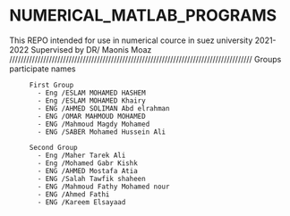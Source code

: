 # NUMERICAL_MATLAB_PROGRAMS
This REPO intended for use in numerical cource in suez university 2021-2022 
Supervised by  DR/ Maonis Moaz
//////////////////////////////////////////////////////////////////////////////////////
 Groups participate names 
       
         First Group
           - Eng /ESLAM MOHAMED HASHEM
           - Eng /ESLAM MOHAMED Khairy
           - ENG /AHMED SOLIMAN Abd elrahman
           - ENG /OMAR MAHMOUD MOHAMED
           - ENG /Mahmoud Magdy Mohamed 
           - ENG /SABER Mohamed Hussein Ali

         Second Group
           - Eng /Maher Tarek Ali
           - Eng /Mohamed Gabr Kishk
           - ENG /AHMED Mostafa Atia
           - ENG /Salah Tawfik shaheen
           - ENG /Mahmoud Fathy Mohamed nour
           - ENG /Ahmed Fathi
           - ENG /Kareem Elsayaad

